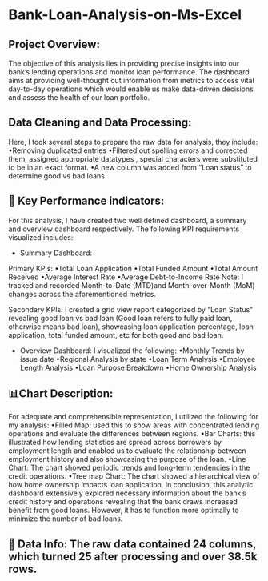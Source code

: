 # Bank-Loan-Analysis-on-Ms-Excel

## Project Overview:
The objective of this analysis lies in providing precise insights into our bank’s lending operations and monitor loan performance. The dashboard aims at providing well-thought out information from metrics to access vital day-to-day operations which would enable us make data-driven decisions and assess the health of our loan portfolio. 

## Data Cleaning and Data Processing: 
Here, I took several steps to prepare the raw data for analysis, they include:
•Removing duplicated entries 
•Filtered out spelling errors and corrected them, assigned appropriate datatypes , special characters were substituted to be in an exact format. 
•A new column was added from “Loan status” to determine good vs bad loans. 

## 🔑 Key Performance indicators:
For this analysis, I have created two well defined dashboard, a summary and overview dashboard respectively. The following KPI requirements visualized includes:

- Summary Dashboard:
  
Primary KPIs:
•Total Loan Application
•Total Funded Amount
•Total Amount Received
•Average Interest Rate 
•Average Debt-to-Income Rate
Note: I tracked and recorded Month-to-Date (MTD)and Month-over-Month (MoM) changes across the aforementioned metrics. 

Secondary KPIs:
I created a grid view report categorized by “Loan Status” revealing good loan vs bad loan (Good loan refers to fully paid loan, otherwise means bad loan), showcasing loan application percentage, loan application, total funded amount, etc for both good and bad loan. 

- Overview Dashboard:
I visualized the following:
•Monthly Trends by issue date
•Regional Analysis by state
•Loan Term Analysis
•Employee Length Analysis 
•Loan Purpose Breakdown 
•Home Ownership Analysis

## 📊Chart Description:
For adequate and comprehensible representation, I utilized the following for my analysis: 
•Filled Map: used this to show areas with concentrated lending operations and evaluate the differences between regions.
•Bar Charts: this illustrated how lending statistics are spread across borrowers by employment length and enabled us to evaluate the relationship between employment history and also showcasing the purpose of the loan.
•Line Chart: The chart showed periodic trends and long-term tendencies in the credit operations. 
•Tree map Chart: The chart showed a hierarchical view of how home ownership impacts loan application. 
In conclusion, this analytic dashboard extensively explored necessary information about the bank’s credit history and operations revealing that the bank draws increased benefit from good loans. However, it has to function more optimally to minimize the number of bad loans.

## 📂 Data Info: The raw data contained 24 columns, which turned 25 after processing and over 38.5k rows.

